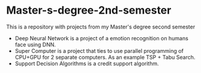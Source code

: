 # Master-s-degree-2nd-semester
This is a repository with projects from my Master's degree second semester
 - Deep Neural Network is a project of a emotion recognition on humans face using DNN.
 - Super Computer is a project that ties to use parallel programming of CPU+GPU for 2 separate computers. As an example TSP + Tabu Search.
 - Support Decision Algorithms is a credit support algorithm. 

